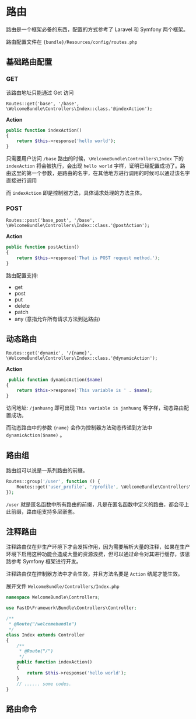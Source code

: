 # 路由

路由是一个框架必备的东西，配置的方式参考了 Laravel 和 Symfony 两个框架。

路由配置文件在 `{bundle}/Resources/config/routes.php`

## 基础路由配置

### GET

该路由地址只能通过 Get 访问

```
Routes::get('base', '/base', \WelcomeBundle\Controllers\Index::class.'@indexAction');
```

**Action**

```php
public function indexAction()
{
    return $this->response('hello world');
}
```

只需要用户访问 `/base` 路由的时候，`\WelcomeBundle\Controllers\Index` 下的 `indexAction` 将会被执行，会出现 `hello world` 字样，证明已经配置成功了。路由这里的第一个参数，是路由的名字，在其他地方进行调用的时候可以通过该名字直接进行调用

而 `indexAction` 即是控制器方法，具体请求处理的方法主体。

### POST

```
Routes::post('base_post', '/base', \WelcomeBundle\Controllers\Index::class.'@postAction');
```

**Action**

```php
public function postAction()
{
    return $this->response('That is POST request method.');
}
```

路由配置支持:

* get
* post
* put
* delete
* patch
* any (意指允许所有请求方法到达路由)

## 动态路由

```
Routes::get('dynamic', '/{name}', \WelcomeBundle\Controllers\Index::class.'@dynamicAction');
```

**Action**

```php
 public function dynamicAction($name)
{
    return $this->response('This variable is ' . $name);
}
```

访问地址: `/janhuang` 即可出现 `This variable is janhuang` 等字样，动态路由配置成功。

而动态路由中的参数 `{name}` 会作为控制器方法动态传递到方法中 `dynamicAction($name)` 。


## 路由组

路由组可以说是一系列路由的前缀。

```php
Routes::group('/user', function () {
    Routes::get('user_profile', '/profile', \WelcomeBundle\Controllers\Index::class.'@profileAction');
});
```

`/user` 就是匿名函数中所有路由的前缀，凡是在匿名函数中定义的路由，都会带上此前缀，路由组支持多层嵌套。

## 注释路由

注释路由仅在非生产环境下才会发挥作用，因为需要解析大量的注释，如果在生产环境下启用这种功能会造成大量的资源浪费，但可以通过命令对其进行缓存，该思路参考 Symfony 框架进行开发。

注释路由仅在控制器方法中才会生效，并且方法名要是 `Action` 结尾才能生效。

展开文件 `WelcomeBundle/Controllers/Index.php`

```php
namespace WelcomeBundle\Controllers;

use FastD\Framework\Bundle\Controllers\Controller;

/**
 * @Route("/welcomebundle")
 */
class Index extends Controller
{
    /**
     * @Route("/")
     */
    public function indexAction()
    {
        return $this->response('hello world');
    }
    // ...... some codes.
}
```

## 路由命令


